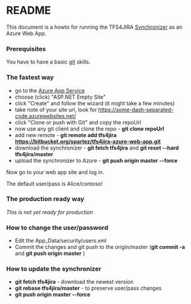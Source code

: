 # README #

This document is a howto for running the TFS4JIRA [Synchronizer](https://spartez.com/products/tfs4jira) as an Azure Web App.

### Prerequisites ###

You have to have a basic [git](https://git-scm.com/) skills.


### The fastest way ###

* go to the [Azure App Service](https://azure.microsoft.com/en-us/try/app-service/web/?language=cs)
* choose (click) "ASP.NET Empty Site"
* click "Create" and follow the wizard (it might take a few minutes)
* take note of your site url, look for https://some-dash-separated-code.azurewebsites.net/
* click "Clone or push with Git" and copy the repoUrl
* now use any git client and clone the repo - **git clone repoUrl**
* add new remote - **git remote add tfs4jira https://bitbucket.org/spartez/tfs4jira-azure-web-app.git**
* download the synchronizer - **git fetch tfs4jira**  and **git reset --hard tfs4jira/master**
* upload the synchronizer to Azure - **git push origin master --force**

Now go to your web app site and log in.

The default user/pass is Alice/contoso!


### The production ready way ###

*This is not yet ready for production*

### How to change the user/password ###

* Edit the App_Data/security/users.xml
* Commit the changes and git push to the origin/master  (**git commit -a**  and  **git push origin master** )

### How to update the synchronizer ###

* **git fetch tfs4jira** - download the newest version
* **git rebase tfs4jira/master** - to preserve user/pass changes
* **git push origin master --force**

